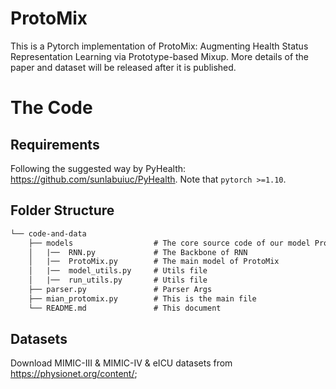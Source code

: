 # ProtoMix
This is a Pytorch implementation of ProtoMix: Augmenting Health Status Representation Learning via Prototype-based Mixup.
More details of the paper and dataset will be released after it is published.


# The Code

## Requirements

Following the suggested way by PyHealth: https://github.com/sunlabuiuc/PyHealth. Note that ``pytorch >=1.10``.

## Folder Structure

```tex
└── code-and-data
    ├── models                  # The core source code of our model ProtoMix
    │   |──  RNN.py             # The Backbone of RNN
    │   |──  ProtoMix.py        # The main model of ProtoMix 
    │   |──  model_utils.py     # Utils file
    │   |──  run_utils.py       # Utils file
    ├── parser.py               # Parser Args
    ├── mian_protomix.py        # This is the main file
    └── README.md               # This document
```

## Datasets

Download MIMIC-III & MIMIC-IV & eICU datasets from https://physionet.org/content/; 

